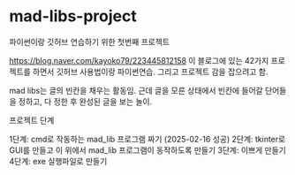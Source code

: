 # mad-libs-project
파이썬이랑 깃허브 연습하기 위한 첫번째 프로젝트


https://blog.naver.com/kayoko79/223445812158
이 블로그에 있는 42가지 프로젝트를 하면서 깃허브 사용법이랑 파이썬연습. 그리고 프로젝트 감을 잡으려고 함.

mad libs는 글의 빈칸을 채우는 활동임. 근데 글을 모른 상태에서 빈칸에 들어갈 단어들을 정하고, 다 정한 후 완성된 글을 보는 놀이.

프로젝트 단계

1단계: cmd로 작동하는 mad_lib 프로그램 짜기 (2025-02-16 성공)
2단계: tkinter로 GUI를 만들고 이 위에서 mad_lib 프로그램이 동작하도록 만들기
3단계: 이쁘게 만들기
4단계: exe 실행파일로 만들기
